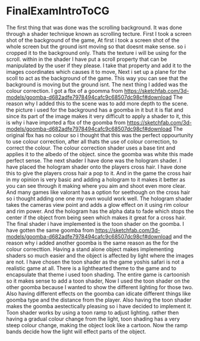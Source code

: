 # FinalExamIntroToCG
 The first thing that was done was the scrolling background. It was done through a shader technique known as scrolling tecture. First I took a screen shot of the background of the game, At first i took a screen shot of the whole screen but the ground isnt moving so that doesnt make sense. so i cropped it to the background only. Thats the texture i will be using for the scroll. within in the shader I have put a scroll property that can be manipulated by the user if they please. I take that property and add it to the images coordinates which causes it to move, Next i set up a plane for the scoll to act as the background of the game. This way you can see that the background is moving but the ground isnt. 
 The next thing I added was the colour correction. I got a fbx of a goomma from https://sketchfab.com/3d-models/goomba-d682adfe7978494cafc9c68507dc98cf#download The reason why I added this to the scene was to add more depth to the scene. the picture i used for the background has a goomba in it but it is flat and since its part of the image makes it very difficult to apply a shader to it, this is why i have imported a fbx of the goomba from https://sketchfab.com/3d-models/goomba-d682adfe7978494cafc9c68507dc98cf#download The original fbx has no colour so i thought that this was the perfect oppourtunity to use colour correction, after all thats the use of colour correction, to correct the colour. The colour correction shader uses a base tint and applies it to the albedo of the object. since the goomba was white this made perfect sense. 
 The next shader I have done was the hologram shader. I have placed the hologram shader onto the players cross hair. I have done this to give the players cross hair a pop to it. And in the game the cross hair in my opinion is very basic and adding a hologram to it makes it better as you can see through it making where you aim and shoot even more clear. And many games like valorant has a option for seethough on the cross hair so i thought adding one one my own would work well. The hologram shader takes the cameras view point and adds a glow effect on it using rim colour and rim power. And the hologram has the alpha data to fade which stops the center if the object from being seen which makes it great for a cross hair.
 The final shader i have implemented is the toon shader on the goomba. I have gotten the same goomba from https://sketchfab.com/3d-models/goomba-d682adfe7978494cafc9c68507dc98cf#download and the reason why i added another goomba is the same reason as the for the colour correcttion. Having a stand alone object makes implementing shaders so much easier and the object is affected by light where the images are not. I have chosen the toon shader as the game yoshis safari is not a realistic game at all. There is a lighthearted theme to the game and to encapsulate that theme i used toon shading. The entire game is cartoonish so it makes sense to add a toon shader, Now I used the toon shader on the other goomba because I wanted to show the different lighting for those two. Also having different effects on the goomba can idicate different things like goomba type and the distance from the player. Also having the toon shader makes the goomba aestectically pleasing so i have decided to implement it. Toon shader works by using a toon ramp to adjust lighting. rather then having a gradual colour change from the light, toon shading has a very steep colour change, making the object look like a cartoon. Now the ramp bands decide how the light will effect parts of the object. 
